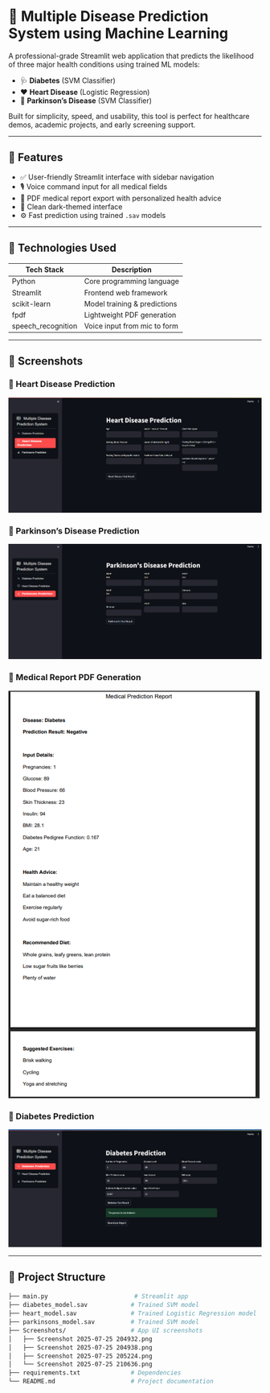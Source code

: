 # 🧠 Multiple Disease Prediction System using Machine Learning

A professional-grade Streamlit web application that predicts the likelihood of three major health conditions using trained ML models:

- 🩺 **Diabetes** (SVM Classifier)
- ❤️ **Heart Disease** (Logistic Regression)
- 🧠 **Parkinson’s Disease** (SVM Classifier)

Built for simplicity, speed, and usability, this tool is perfect for healthcare demos, academic projects, and early screening support.

---

## 🚀 Features

- ✅ User-friendly Streamlit interface with sidebar navigation
- 🎙️ Voice command input for all medical fields
- 📄 PDF medical report export with personalized health advice
- 🌙 Clean dark-themed interface
- ⚙️ Fast prediction using trained `.sav` models

---

## 🧬 Technologies Used

| Tech Stack         | Description                      |
|--------------------|----------------------------------|
| Python             | Core programming language        |
| Streamlit          | Frontend web framework           |
| scikit-learn       | Model training & predictions     |
| fpdf               | Lightweight PDF generation       |
| speech_recognition | Voice input from mic to form     |

---

## 📸 Screenshots

### 🔹 Heart Disease Prediction  
![Heart Disease](Screenshots/Screenshot%202025-07-25%20204932.png)

### 🔹 Parkinson’s Disease Prediction  
![Parkinsons](Screenshots/Screenshot%202025-07-25%20204938.png)

### 🔹 Medical Report PDF Generation  
![PDF Report](Screenshots/Screenshot%202025-07-25%20205224.png)

### 🔹 Diabetes Prediction  
![Diabetes](Screenshots/Screenshot%202025-07-25%20210636.png)

---

## 📂 Project Structure

```bash
├── main.py                        # Streamlit app
├── diabetes_model.sav            # Trained SVM model
├── heart_model.sav               # Trained Logistic Regression model
├── parkinsons_model.sav          # Trained SVM model
├── Screenshots/                  # App UI screenshots
│   ├── Screenshot 2025-07-25 204932.png
│   ├── Screenshot 2025-07-25 204938.png
│   ├── Screenshot 2025-07-25 205224.png
│   └── Screenshot 2025-07-25 210636.png
├── requirements.txt              # Dependencies
└── README.md                     # Project documentation

